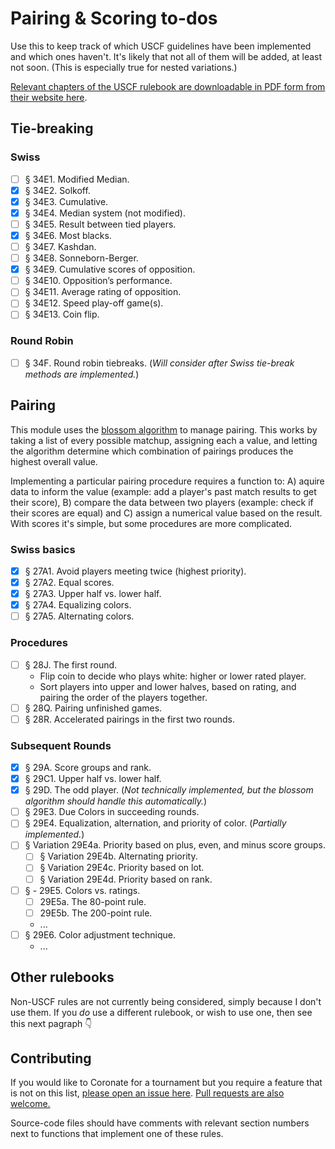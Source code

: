 # Pairing & Scoring to-dos

Use this to keep track of which USCF guidelines have been implemented and which ones haven't. It's likely that not all of them will be added, at least not soon. (This is especially true for nested variations.)

[Relevant chapters of the USCF rulebook are downloadable in PDF form from their website here](http://www.uschess.org/content/view/7752/369/).

## Tie-breaking

### Swiss

- [ ] § 34E1. Modified Median.
- [x] § 34E2. Solkoff.
- [x] § 34E3. Cumulative.
- [x] § 34E4. Median system (not modified).
- [ ] § 34E5. Result between tied players.
- [x] § 34E6. Most blacks.
- [ ] § 34E7. Kashdan.
- [ ] § 34E8. Sonneborn-Berger.
- [x] § 34E9. Cumulative scores of opposition.
- [ ] § 34E10. Opposition’s performance.
- [ ] § 34E11. Average rating of opposition.
- [ ] § 34E12. Speed play-off game(s).
- [ ] § 34E13. Coin flip.

### Round Robin

- [ ] § 34F. Round robin tiebreaks. (*Will consider after Swiss tie-break methods are implemented.*)

## Pairing

This module uses the [blossom algorithm](https://en.wikipedia.org/wiki/Blossom_algorithm) to manage pairing. This works by taking a list of every possible matchup, assigning each a value, and letting the algorithm determine which combination of pairings produces the highest overall value.

Implementing a particular pairing procedure requires a function to: A) aquire data to inform the value (example: add a player's past match results to get their score), B) compare the data between two players (example: check if their scores are equal) and C) assign a numerical value based on the result. With scores it's simple, but some procedures are more complicated.

### Swiss basics

- [x] § 27A1. Avoid players meeting twice (highest priority).
- [x] § 27A2. Equal scores.
- [x] § 27A3. Upper half vs. lower half.
- [x] § 27A4. Equalizing colors.
- [ ] § 27A5. Alternating colors.

### Procedures

- [ ] § 28J. The first round.
    - Flip coin to decide who plays white: higher or lower rated player.
    - Sort players into upper and lower halves, based on rating, and pairing the order of the players together.
- [ ] § 28Q. Pairing unfinished games.
- [ ] § 28R. Accelerated pairings in the first two rounds.

### Subsequent Rounds

- [x] § 29A. Score groups and rank.
- [x] § 29C1. Upper half vs. lower half.
- [x] § 29D. The odd player. (*Not technically implemented, but the blossom algorithm should handle this automatically.*)
- [ ] § 29E3. Due Colors in succeeding rounds.
- [ ] § 29E4. Equalization, alternation, and priority of color. (*Partially implemented.*)
- [ ] § Variation 29E4a. Priority based on plus, even, and minus score groups.
    - [ ] § Variation 29E4b. Alternating priority.
    - [ ] § Variation 29E4c. Priority based on lot.
    - [ ] § Variation 29E4d. Priority based on rank.
- [ ] § - 29E5. Colors vs. ratings.
    - [ ] 29E5a. The 80-point rule.
    - [ ] 29E5b. The 200-point rule.
    - ...
- [ ] § 29E6. Color adjustment technique.
    - ...

## Other rulebooks

Non-USCF rules are not currently being considered, simply because I don't use them. If you *do* use a different rulebook, or wish to use one, then see this next pagraph 👇

## Contributing

If you would like to Coronate for a tournament but you require a feature that is not on this list, [please open an issue here](https://github.com/johnridesabike/coronate/issues). [Pull requests are also welcome.](https://github.com/johnridesabike/coronate/pulls)

Source-code files should have comments with relevant section numbers next to functions that implement one of these rules.